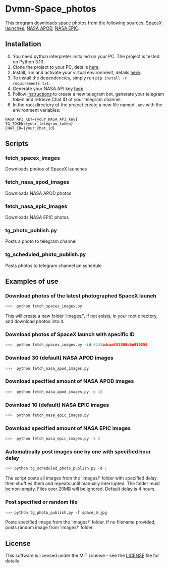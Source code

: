 # Dvmn-Space_photos
This program downloads space photos from the following sources: [SpaceX launches](https://docs.spacexdata.com/), [NASA APOD](https://apod.nasa.gov/apod/), [NASA EPIC](https://epic.gsfc.nasa.gov/).

## Installation
0. You need python interpreter installed on your PС. The project is tested on Python 3.10.
1. Clone the project to your PC, details [here](https://docs.github.com/en/repositories/creating-and-managing-repositories/cloning-a-repository).
2. Install, run and activate your virtual environment, details [here](https://docs.python-guide.org/dev/virtualenvs/).
3. To install the dependencies, simply run ```pip install -r requirements.txt```.
4. Generate your NASA API key [here](https://api.nasa.gov/) 
5. Follow [instructions](https://sitogon.ru/blog/252-kak-sozdat-telegram-bot-poluchit-ego-token-i-chat-id) to create a new telegram bot, generate your telegram token and retrieve Chat ID of your telegram channel.
6. In the root directory of the project create a new file named `.env` with the environment variables:
```
NASA_API_KEY={your_NASA_API_key}
TG_TOKEN={your_telegram_token}
CHAT_ID={your_chat_id}
```

## Scripts
### fetch_spacex_images
Downloads photos of SpaceX launches

### fetch_nasa_apod_images
Downloads NASA APOD photos

### fetch_nasa_epic_images
Downloads NASA EPIC photos

### tg_photo_publish.py
Posts a photo to telegram channel

### tg_scheduled_photo_publish.py
Posts photos to telegram channel on schedule

## Examples of use

### Download photos of the latest photographed SpaceX launch
```python
>>>  python fetch_spacex_images.py
```
This will create a new folder 'images/', if not exists, in your root directory, and download photos into it.

### Download photos of SpaceX launch with specific ID
```python
>>>  python fetch_spacex_images.py -id 6243adcaaf52800c6e919254
```

### Download 30 (default) NASA APOD images
```python
>>>  python fetch_nasa_apod_images.py
```

### Download specified amount of NASA APOD images
```python
>>>  python fetch_nasa_apod_images.py -c 10
```

### Download 10 (default) NASA EPIC images
```python
>>>  python fetch_nasa_epic_images.py
```

### Download specified amount of NASA EPIC images
```python
>>>  python fetch_nasa_epic_images.py -c 5
```

### Automatically post images one by one with specified hour delay
```python
>>> python tg_scheduled_photo_publish.py -d 1
```
The script posts all images from the 'images/' folder with specified delay, then shuffles them and repeats until manually interrupted.
The folder must be non-empty.
Files over 20MB will be ignored. Default delay is 4 hours.

### Post specified or random file
```python
>>> python tg_photo_publish.py -f space_0.jpg
```
Posts specified image from the 'images/' folder. If no filename provided, posts random image from 'images/' folder. 

## License
This software is licensed under the MIT License - see the [LICENSE](https://github.com/vdesyatke/Dvmn-Weather/blob/master/LICENSE) file for details
